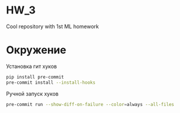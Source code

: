 # HW_3
Cool repository with 1st ML homework

# Окружение

Установка гит хуков
```bash
pip install pre-commit
pre-commit install --install-hooks
```

Ручной запуск хуков
```bash
pre-commit run --show-diff-on-failure --color=always --all-files
```
